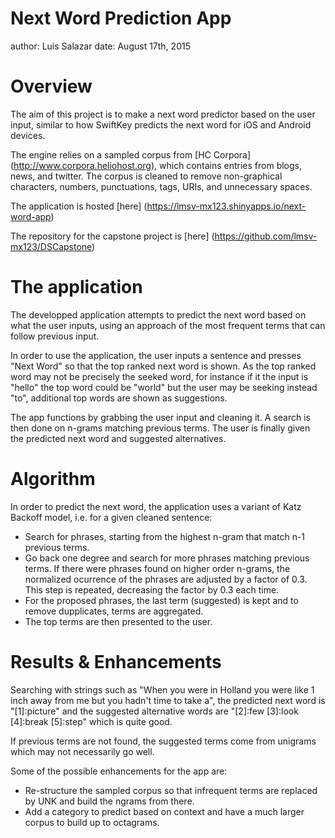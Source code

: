 Next Word Prediction App
========================================================
author: Luis Salazar
date: August 17th, 2015

Overview
========================================================

The aim of this project is to make a next word predictor
based on the user input, similar to how SwiftKey predicts
the next word for iOS and Android devices.

The engine relies on a sampled corpus from [HC Corpora]
(http://www.corpora.heliohost.org), which contains entries
from blogs, news, and twitter. The corpus is cleaned
to remove non-graphical characters, numbers, punctuations,
tags, URIs, and unnecessary spaces.

The application is hosted [here]
(https://lmsv-mx123.shinyapps.io/next-word-app)

The repository for the capstone project is [here]
(https://github.com/lmsv-mx123/DSCapstone)

The application
========================================================

The developped application attempts to predict the next
word based on what the user inputs, using an approach
of the most frequent terms that can follow previous input.

In order to use the application, the user inputs a sentence
and presses "Next Word" so that the top ranked next word is
shown. As the top ranked word may not be precisely
the seeked word, for instance if it the input is "hello"
the top word could be "world" but the user may be seeking
instead "to", additional top words are shown as suggestions.

The app functions by grabbing the user input and cleaning
it. A search is then done on n-grams matching previous
terms. The user is finally given the predicted next word
and suggested alternatives.

Algorithm
========================================================

In order to predict the next word, the application uses
a variant of Katz Backoff model, i.e. for a given cleaned
sentence:
* Search for phrases, starting from the highest n-gram
that match n-1 previous terms.
* Go back one degree and search for more phrases matching
previous terms. If there were phrases found on higher order
n-grams, the normalized ocurrence of the phrases are adjusted
by a factor of 0.3. This step is repeated, decreasing the
factor by 0.3 each time.
* For the proposed phrases, the last term (suggested)
is kept and to remove dupplicates, terms are aggregated.
* The top terms are then presented to the user.

Results & Enhancements
========================================================

Searching with strings such as "When you were in Holland you
were like 1 inch away from me but you hadn't time to take a",
the predicted next word is "[1]:picture" and the suggested
alternative words are "[2]:few [3]:look [4]:break [5]:step"
which is quite good.

If previous terms are not found, the suggested terms come
from unigrams which may not necessarily go well.

Some of the possible enhancements for the app are:
- Re-structure the sampled corpus so that infrequent
terms are replaced by UNK and build the ngrams from there.
- Add a category to predict based on context and have a
much larger corpus to build up to octagrams.
